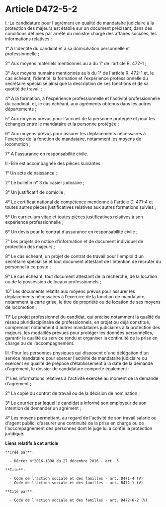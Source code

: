 # Article D472-5-2

I.-La candidature pour l'agrément en qualité de mandataire judiciaire à la protection des majeurs est établie sur un document
précisant, dans des conditions définies par arrêté du ministre chargé des affaires sociales, les informations relatives : 

1° A l'identité du candidat et à sa domiciliation personnelle et professionnelle ; 

2° Aux moyens matériels mentionnés au a du 1° de l'article R. 472-1 ; 

3° Aux moyens humains mentionnés au b du 1° de l'article R. 472-1 et, le cas échéant, l'identité, la formation et
l'expérience professionnelle du secrétaire spécialisé ainsi que la description de ses fonctions et de sa quotité de
travail ; 

4° A la formation, à l'expérience professionnelle et l'activité professionnelle du candidat, et, le cas échéant, aux
agréments obtenus dans les autres départements ; 

5° Aux moyens prévus pour l'accueil de la personne protégée et pour les échanges entre le mandataire et la personne
protégée ; 

6° Aux moyens prévus pour assurer les déplacements nécessaires à l'exercice de la fonction de mandataire, notamment les
moyens de locomotion ; 

7° A l'assurance en responsabilité civile. 

II.-Elle est accompagnée des pièces suivantes : 

1° Un acte de naissance ; 

2° Le bulletin n° 3 du casier judiciaire ; 

3° Un justificatif de domicile ; 

4° Le certificat national de compétence mentionné à l'article D. 471-4 et toutes autres pièces justificatives relatives aux
autres formations suivies ; 

5° Un curriculum vitae et toutes pièces justificatives relatives à son expérience professionnelle ; 

6° Un devis pour le contrat d'assurance en responsabilité civile ; 

7° Les projets de notice d'information et de document individuel de protection des majeurs ; 

8° Le cas échéant, un projet de contrat de travail pour l'emploi d'un secrétaire spécialisé et tout document attestant de
l'intention de recruter du personnel à ce poste ; 

9° Le cas échéant, tout document attestant de la recherche, de la location ou de la possession de locaux professionnels ; 

10° Les documents relatifs aux moyens prévus pour assurer les déplacements nécessaires à l'exercice de la fonction de
mandataire, notamment la carte grise, le titre de propriété ou de location de ses moyens de locomotion ; 

11° Le projet professionnel du candidat, qui précise notamment la qualité du réseau pluridisciplinaire de professionnels, en
projet ou déjà constitué, comprenant notamment d'autres mandataires judiciaires à la protection des majeurs, les modalités
prévues pour protéger les données personnelles, garantir la qualité du service rendu et organiser la continuité de la prise
en charge ou de l'accompagnement. 

III.-Pour les personnes physiques qui disposent d'une délégation d'un service mandataire pour exercer l'activité de
mandataire judiciaire ou exercent en qualité de préposé d'établissement à la date de la demande d'agrément, le dossier de
candidature comporte également : 

1° Les informations relatives à l'activité exercée au moment de la demande d'agrément ; 

2° La copie du contrat de travail ou de la décision de nomination ; 

3° Le courrier par lequel le candidat a informé son employeur de son intention de demander un agrément ; 

4° Les moyens permettant, au regard de l'activité de son travail salarié ou d'agent public, d'assurer une continuité de la
prise en charge ou de l'accompagnement des personnes dont le juge lui a confié la protection juridique.

**Liens relatifs à cet article**

	**Créé par**:

	  - Décret n°2016-1898 du 27 décembre 2016 - art. 3

	**Cite**:

	  - Code de l'action sociale et des familles - art. D471-4 (V)
	  - Code de l'action sociale et des familles - art. R472-1 (V)

	**Cité par**:

	  - Code de l'action sociale et des familles - art. D472-6-2 (V)
